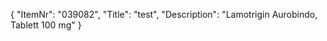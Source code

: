 {
  "ItemNr": "039082",
  "Title": "test",
  "Description": "Lamotrigin Aurobindo, Tablett 100 mg"
}